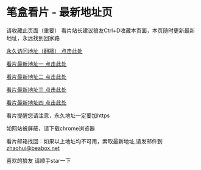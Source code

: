 # 笔盒看片 - 最新地址页

请收藏此页面（重要）
看片站长建议狼友Ctrl+D收藏本页面，本页随时更新最新地址，永远找到回家路

[永久访问地址（翻牆） 点击此处](https://beabox.net/)

[看片最新地址一 点击此处](https://w7pxbacqi9.wiki)

[看片最新地址二 点击此处](https://ir10pltdbx49.wiki)

[看片最新地址三 点击此处](https://4pcms9fgvb4u.wiki)

[看片最新地址四 点击此处](https://4pcms9fgvb4u.wiki)

看片提醒您请注意，永久地址一定要加https

如网站被屏蔽，请下载chrome浏览器

看片邮箱找回：如果以上地址均不可用，索取最新地址,请发邮件到 zhaohui@beabox.net

喜欢的狼友 请顺手star一下